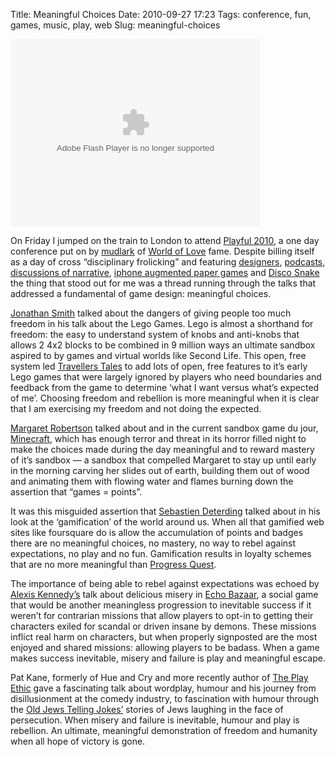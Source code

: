 Title: Meaningful Choices
Date: 2010-09-27 17:23
Tags: conference, fun, games, music, play, web
Slug: meaningful-choices

<div class="flex-video"><object width="400" height="300"> <param name="flashvars" value="offsite=true&lang=en-us&page_show_url=%2Fphotos%2Ftags%2Fthisisplayful%2Fshow%2F&page_show_back_url=%2Fphotos%2Ftags%2Fthisisplayful%2F&tags=thisisplayful&jump_to=&start_index="></param> <param name="movie" value="http://www.flickr.com/apps/slideshow/show.swf?v=71649"></param> <param name="allowFullScreen" value="true"></param><embed type="application/x-shockwave-flash" src="http://www.flickr.com/apps/slideshow/show.swf?v=71649" allowFullScreen="true" flashvars="offsite=true&lang=en-us&page_show_url=%2Fphotos%2Ftags%2Fthisisplayful%2Fshow%2F&page_show_back_url=%2Fphotos%2Ftags%2Fthisisplayful%2F&tags=thisisplayful&jump_to=&start_index=" width="400" height="300"></embed></object></div>

On Friday I jumped on the train to London to attend [Playful 2010][], a
one day conference put on by [mudlark][] of [World of Love][] fame.
Despite billing itself as a day of cross “disciplinary frolicking” and
featuring [designers][], [podcasts][], [discussions of narrative][],
[iphone augmented paper games][] and [Disco Snake][] the thing that
stood out for me was a thread running through the talks that addressed a
fundamental of game design: meaningful choices.

[Jonathan Smith][] talked about the dangers of giving people too much
freedom in his talk about the Lego Games. Lego is almost a shorthand for
freedom: the easy to understand system of knobs and anti-knobs that
allows 2 4x2 blocks to be combined in 9 million ways an ultimate sandbox
aspired to by games and virtual worlds like Second Life. This open, free
system led [Travellers Tales][] to add lots of open, free features to
it’s early Lego games that were largely ignored by players who need
boundaries and feedback from the game to determine ‘what I want versus
what’s expected of me’. Choosing freedom and rebellion is more
meaningful when it is clear that I am exercising my freedom and not
doing the expected.

[Margaret Robertson][] talked about and in the current sandbox game du
jour, [Minecraft][], which has enough terror and threat in its horror
filled night to make the choices made during the day meaningful and to
reward mastery of it’s sandbox — a sandbox that compelled Margaret to
stay up until early in the morning carving her slides out of earth,
building them out of wood and animating them with flowing water and
flames burning down the assertion that “games = points”.

It was this misguided assertion that [Sebastien Deterding][] talked
about in his look at the ‘gamification’ of the world around us. When all
that gamified web sites like foursquare do is allow the accumulation of
points and badges there are no meaningful choices, no mastery, no way to
rebel against expectations, no play and no fun. Gamification results in
loyalty schemes that are no more meaningful than [Progress Quest][].

The importance of being able to rebel against expectations was echoed by
[Alexis Kennedy’s][] talk about delicious misery in [Echo Bazaar][], a
social game that would be another meaningless progression to inevitable
success if it weren’t for contrarian missions that allow players to
opt-in to getting their characters exiled for scandal or driven insane
by demons. These missions inflict real harm on characters, but when
properly signposted are the most enjoyed and shared missions: allowing
players to be badass. When a game makes success inevitable, misery and
failure is play and meaningful escape.

Pat Kane, formerly of Hue and Cry and more recently author of [The Play
Ethic][] gave a fascinating talk about wordplay, humour and his journey
from disillusionment at the comedy industry, to fascination with humour
through the [Old Jews Telling Jokes’][] stories of Jews laughing in the
face of persecution. When misery and failure is inevitable, humour and
play is rebellion. An ultimate, meaningful demonstration of freedom and
humanity when all hope of victory is gone.

  [Playful 2010]: http://www.thisisplayful.com/
  [mudlark]: http://www.wearemudlark.com/
  [World of Love]: http://jimpurbrick.com/2010/06/26/world-love/
  [designers]: http://www.hellomuller.com/
  [podcasts]: http://shiftrunstop.co.uk/
  [discussions of narrative]: http://www.naomialderman.com/
  [iphone augmented paper games]: http://www.volumique.com/en/
  [Disco Snake]: http://jimpurbrick.com/2010/09/15/disco-snake/
  [Jonathan Smith]: http://en.wikipedia.org/wiki/Jonathan_Smith_%28Traveller%27s_Tales%29
  [Travellers Tales]: http://www.ttgames.com/
  [Margaret Robertson]: http://lookspring.co.uk/
  [Minecraft]: http://www.minecraft.net/
  [Sebastien Deterding]: http://twitter.com/dingstweets
  [Progress Quest]: http://progressquest.com/
  [Alexis Kennedy’s]: http://twitter.com/alexiskennedy
  [Echo Bazaar]: http://echobazaar.failbettergames.com/
  [The Play Ethic]: http://www.theplayethic.com/
  [Old Jews Telling Jokes’]: http://jimpurbrick.com/feeds/atom/blog/www.oldjewstellingjokes.com
